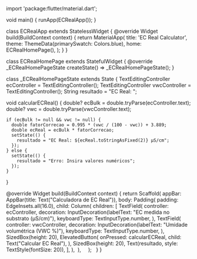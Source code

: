 import 'package:flutter/material.dart';

void main() {
  runApp(ECRealApp());
}

class ECRealApp extends StatelessWidget {
  @override
  Widget build(BuildContext context) {
    return MaterialApp(
      title: 'EC Real Calculator',
      theme: ThemeData(primarySwatch: Colors.blue),
      home: ECRealHomePage(),
    );
  }
}

class ECRealHomePage extends StatefulWidget {
  @override
  _ECRealHomePageState createState() => _ECRealHomePageState();
}

class _ECRealHomePageState extends State<ECRealHomePage> {
  TextEditingController ecController = TextEditingController();
  TextEditingController vwcController = TextEditingController();
  String resultado = "EC Real: ";

  void calcularECReal() {
    double? ecBulk = double.tryParse(ecController.text);
    double? vwc = double.tryParse(vwcController.text);

    if (ecBulk != null && vwc != null) {
      double fatorCorrecao = 0.995 * (vwc / (100 - vwc)) + 3.889;
      double ecReal = ecBulk * fatorCorrecao;
      setState(() {
        resultado = "EC Real: ${ecReal.toStringAsFixed(2)} µS/cm";
      });
    } else {
      setState(() {
        resultado = "Erro: Insira valores numéricos";
      });
    }
  }

  @override
  Widget build(BuildContext context) {
    return Scaffold(
      appBar: AppBar(title: Text("Calculadora de EC Real")),
      body: Padding(
        padding: EdgeInsets.all(16.0),
        child: Column(
          children: [
            TextField(
              controller: ecController,
              decoration: InputDecoration(labelText: "EC medida no substrato (µS/cm)"),
              keyboardType: TextInputType.number,
            ),
            TextField(
              controller: vwcController,
              decoration: InputDecoration(labelText: "Umidade volumétrica (VWC %)"),
              keyboardType: TextInputType.number,
            ),
            SizedBox(height: 20),
            ElevatedButton(
              onPressed: calcularECReal,
              child: Text("Calcular EC Real"),
            ),
            SizedBox(height: 20),
            Text(resultado, style: TextStyle(fontSize: 20)),
          ],
        ),
      ),
    );
  }
}
